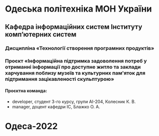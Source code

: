 # Одеська політехніка МОН України
## Кафедра інформаційних систем Інституту комп’ютерних систем
### Дисципліна «Технології створення програмних продуктів»
### Проєкт «Інформаційна підтримка задоволення потреб у отриманні інформації про доступне житло та заклади харчування поблизу музеїв та культурних пам'яток для підтримання зацікавленості скульптурою»
#### Проєктна команда:
<ul>
    <li>developer, студент 3-го курсу, групи АІ-204, Колесник К. В.</li>
    <li>manager, доцент кафедри ІС, Блажко О. А.</li>
</ul>

# Одеса-2022
